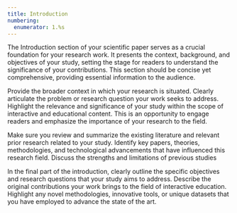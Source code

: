 ```yaml
---
title: Introduction
numbering:
  enumerator: 1.%s
---
```



The Introduction section of your scientific paper serves as a crucial foundation for your research work. It presents the context, background, and objectives of your study, setting the stage for readers to understand the significance of your contributions. This section should be concise yet comprehensive, providing essential information to the audience.

Provide the broader context in which your research is situated. Clearly articulate the problem or research question your work seeks to address. Highlight the relevance and significance of your study within the scope of interactive and educational content. This is an opportunity to engage readers and emphasize the importance of your research to the field.

Make sure you review and summarize the existing literature and relevant prior research related to your study. Identify key papers, theories, methodologies, and technological advancements that have influenced this research field. Discuss the strengths and limitations of previous studies

In the final part of the introduction, clearly outline the specific objectives and research questions that your study aims to address. Describe the original contributions your work brings to the field of interactive education. Highlight any novel methodologies, innovative tools, or unique datasets that you have employed to advance the state of the art.